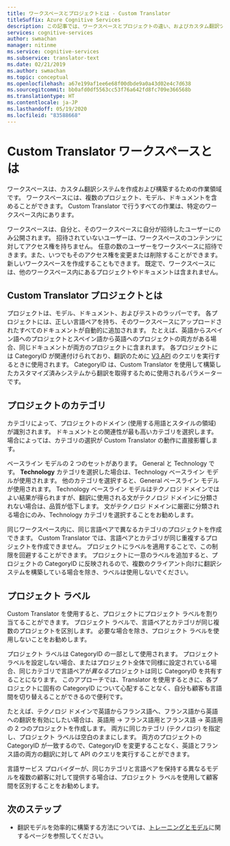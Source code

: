 ```yaml
---
title: ワークスペースとプロジェクトとは - Custom Translator
titleSuffix: Azure Cognitive Services
description: この記事では、ワークスペースとプロジェクトの違い、およびカスタム翻訳ツール サービスのプロジェクトのカテゴリとラベルについて説明します。
services: cognitive-services
author: swmachan
manager: nitinme
ms.service: cognitive-services
ms.subservice: translator-text
ms.date: 02/21/2019
ms.author: swmachan
ms.topic: conceptual
ms.openlocfilehash: a67e199af1ee6e68f00dbde9a0a43d02e4c7d638
ms.sourcegitcommit: bb0afd0df5563cc53f76a642fd8fc709e366568b
ms.translationtype: HT
ms.contentlocale: ja-JP
ms.lasthandoff: 05/19/2020
ms.locfileid: "83588668"
---
```

# <a name="what-is-a-custom-translator-workspace"></a>Custom Translator ワークスペースとは

ワークスペースは、カスタム翻訳システムを作成および構築するための作業領域です。 ワークスペースには、複数のプロジェクト、モデル、ドキュメントを含めることができます。 Custom Translator で行うすべての作業は、特定のワークスペース内にあります。

ワークスペースは、自分と、そのワークスペースに自分が招待したユーザーにのみ公開されます。 招待されていないユーザーは、ワークスペースのコンテンツに対してアクセス権を持ちません。 任意の数のユーザーをワークスペースに招待できます。また、いつでもそのアクセス権を変更または削除することができます。 新しいワークスペースを作成することもできます。 既定で、ワークスペースには、他のワークスペース内にあるプロジェクトやドキュメントは含まれません。

## <a name="what-is-a-custom-translator-project"></a>Custom Translator プロジェクトとは

プロジェクトは、モデル、ドキュメント、およびテストのラッパーです。 各プロジェクトには、正しい言語ペアを持ち、そのワークスペースにアップロードされたすべてのドキュメントが自動的に追加されます。 たとえば、英語からスペイン語へのプロジェクトとスペイン語から英語へのプロジェクトの両方がある場合、同じドキュメントが両方のプロジェクトに含まれます。 各プロジェクトには CategoryID が関連付けられており、翻訳のために [V3 API](https://docs.microsoft.com/azure/cognitive-services/translator/reference/v3-0-translate?tabs=curl) のクエリを実行するときに使用されます。 CategoryID は、Custom Translator を使用して構築したカスタマイズ済みシステムから翻訳を取得するために使用されるパラメーターです。

## <a name="project-categories"></a>プロジェクトのカテゴリ

カテゴリによって、プロジェクトのドメイン (使用する用語とスタイルの領域) が識別されます。 ドキュメントとの関連性が最も高いカテゴリを選択します。 場合によっては、カテゴリの選択が Custom Translator の動作に直接影響します。

ベースライン モデルの 2 つのセットがあります。 General と Technology です。 **Technology** カテゴリを選択した場合は、Technology ベースライン モデルが使用されます。 他のカテゴリを選択すると、General ベースライン モデルが使用されます。 Technology ベースライン モデルはテクノロジ ドメインではよい結果が得られますが、翻訳に使用される文がテクノロジ ドメインに分類されない場合は、品質が低下します。 文がテクノロジ ドメインに厳密に分類される場合にのみ、Technology カテゴリを選択することをお勧めします。

同じワークスペース内に、同じ言語ペアで異なるカテゴリのプロジェクトを作成できます。 Custom Translator では、言語ペアとカテゴリが同じ重複するプロジェクトを作成できません。 プロジェクトにラベルを適用することで、この制限を回避することができます。 プロジェクトに一意のラベルを追加すると、プロジェクトの CategoryID に反映されるので、複数のクライアント向けに翻訳システムを構築している場合を除き、ラベルは使用しないでください。

## <a name="project-labels"></a>プロジェクト ラベル

Custom Translator を使用すると、プロジェクトにプロジェクト ラベルを割り当てることができます。 プロジェクト ラベルで、言語ペアとカテゴリが同じ複数のプロジェクトを区別します。 必要な場合を除き、プロジェクト ラベルを使用しないことをお勧めします。

プロジェクト ラベルは CategoryID の一部として使用されます。 プロジェクト ラベルを設定しない場合、またはプロジェクト全体で同様に設定されている場合、同じカテゴリで言語ペアが*異なる*プロジェクトは同じ CategoryID を共有することになります。 このアプローチでは、Translator を使用するときに、各プロジェクトに固有の CategoryID について心配することなく、自分も顧客も言語間を切り替えることができるので便利です。

たとえば、テクノロジ ドメインで英語からフランス語へ、フランス語から英語への翻訳を有効にしたい場合は、英語用 -\> フランス語用とフランス語 -\> 英語用の 2 つのプロジェクトを作成します。 両方に同じカテゴリ (テクノロジ) を指定し、プロジェクト ラベルは空白のままにします。 両方のプロジェクトの CategoryID が一致するので、CategoryID を変更することなく、英語とフランス語の両方の翻訳に対して API のクエリを実行することができます。

言語サービス プロバイダーが、同じカテゴリと言語ペアを保持する異なるモデルを複数の顧客に対して提供する場合は、プロジェクト ラベルを使用して顧客間を区別することをお勧めします。

## <a name="next-steps"></a>次のステップ

- 翻訳モデルを効率的に構築する方法については、[トレーニングとモデル](training-and-model.md)に関するページを参照してください。
